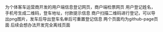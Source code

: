 为个体客车运营商开发的用户端信息登记网页，商户端检票网页
用户登记姓名，手机号生成二维码，登车地址，付款提示信息
商户扫描二维码进行登记，可以导出png图片，发车后导出登车名单后可重置登记信息
两个页面均为github-page页面
后续会想办法开发完全离线页面
